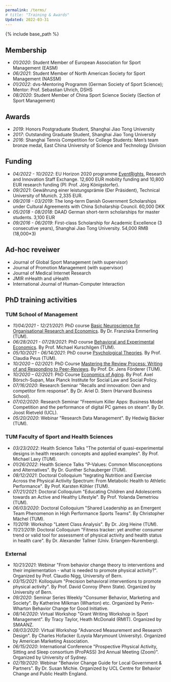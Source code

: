 ```yaml
---
permalink: /terms/
# title: "Training & Awards"
Updated: 2022-03-31
---
```


{% include base_path %}

## Membership

* _01/2020_: Student Member of European Association for Sport Management (EASM)
* _06/2021_: Student Member of North American Society for Sport Management (NASSM)
* _01/2022_: dvs-Mentoring Programm (German Society of Sport Science); Mentor: Prof. Sebastian Uhrich, DSHS
* _08/2020_:	Student Member of China Sport Science Society (Section of Sport Management)


## Awards
* _2019_: Honors Postgraduate Student, Shanghai Jiao Tong University
* _2017_: Outstanding Graduate Student, Shanghai Jiao Tong University
* _2016_:	Shanghai Tennis Competition for College Students: Men’s team bronze medal, East China University of Science and Technology Division

## Funding
* _04/2022 - 10/2022_: EU Horizon 2020 programme [EventRights](http://eventrights.net/), Research and Innovation Staff Exchange. 12,600 EUR mobility funding and 10,800 EUR research funding (PI: Prof. Jörg Königstorfer).
* _09/2021_: Gewährung einer leistungsprämie (Der Präsident), Technical University of Munich. 2,335 EUR.
* _09/2018 - 03/2019_: The long-term Danish Government Scholarships under Cultural Agreements with China Scholarship Council. 60,000 DKK
* _05/2018 - 08/2018_: DAAD German short-term scholarships for master students. 3,100 EUR
* _09/2016 - 06/2019_:	First-class Scholarship for Academic Excellence (3 consecutive years), Shanghai Jiao Tong University. 54,000 RMB (18,000*3)

## Ad-hoc reveiwer
* Journal of Global Sport Management (with supervisor)
* Journal of Promotion Management (with supervisor)
* Journal of Medical Internet Research
* JMIR mHealth and uHealth
* International Journal of Human-Computer Interaction

## PhD training activities

### TUM School of Management
* _11/04/2021 - 12/21/2021_: PhD course [Basic Neuroscience for Organisational Research and Economics](https://www.wi.tum.de/wp-content/uploads/2016/09/Syllabus_basicNS2021.pdf). By Dr. Franziska Emmerling (TUM).
* _06/28/2021 - 07/29/2021_: PhD course [Behavioral and Experimental Economics](https://www.wi.tum.de/wp-content/uploads/2016/09/Syllabus_BehavExpEcon_210329.pdf). By Prof. Michael Kurschilgen (TUM).
* _05/10/2021 - 06/14/2021_: PhD course [Psychological Theories](https://www.wi.tum.de/wp-content/uploads/2016/09/Syllabus_Psychological-Theories_Fall2021.pdf). By Prof. Claudia Peus (TUM).
* _10/2020 – 02/2021_: PhD Course [Mastering the Review Process: Writing of and Responding to Peer-Reviews](https://www.wi.tum.de/wp-content/uploads/2016/09/Syllabus_Mastering-the-Review-Process_update.pdf). By Prof. Dr. Jens Förderer (TUM).
* _10/2020 – 02/2021_: PhD Course [Economics of Aging](https://www.wi.tum.de/wp-content/uploads/2016/09/Syllabus_Economics_of_Aging.pdf). By Prof. Axel Börsch-Supan, Max Planck Institute for Social Law and Social Policy.
* _07/16/2020_: Research Seminar "Recalls and innovation: Own and competitor firm response". By Dr. Ariel D. Stern (Harvard Business School).
* _07/02/2020_: Research Seminar "Freemium Killer Apps: Business Model Competition and the performance of digital PC games on steam". By Dr. Joost Rietveld (UCL).
* _05/20/2020_: Webinar "Research Data Management". By Hedwig Bäcker (TUM).


### TUM Faculty of Sport and Health Sciences
* _03/23/2022_: Health Science Talks "The potential of quasi-experimental designs in health research: concepts and applied examples". By Prof. Michael Laxy  (TUM).
* _01/26/2022_: Health Science Talks "P-Values: Common Misconceptions and Alternatives". By Dr. Gunther Schauberger (TUM).
* _08/12/2021_: Doctoral Colloquium "tegrating Nutrition and Exercise Across the Physical Activity Spectrum: From Metabolic Health to Athletic Performance". By Prof. Karsten Köhler (TUM).
* _07/21/2021_: Doctoral Colloquium "Educating Children and Adolescents towards an Active and Healthy Lifestyle". By Prof. Yolanda Demetriou (TUM).
* _06/03/2020_: Doctoral Colloquium "Shared Leadership as an Emergent Team Phenomenon in High Performance Sports Teams". By Christopher Mächel (TUM).
* _11/2019_:	Workshop "Latent Class Analysis". By Dr. Jörg Heine (TUM).
* _11/21/2019_: Doctoral Colloquium "Fitness tracker: yet another consumer trend or valid tool for assessment of physical activity and health status in health care". By Dr. Alexander Tallner (Univ. Erlangen–Nuremberg).

### External
* _10/21/2021_: Webinar "From behavior change theory to interventions and their implementation - what is needed to promote physical activity?". Organized by Prof. Claudio Nigg, University of Bern.
* _03/15/2021_: Kolloquium "Precision behavioral interventions to promote physical activity". By Prof. David Conroy (Penn State). Organized by University of Bern.
* _09/2020_: Seminar Series Weekly "Consumer Behavior, Marketing and Society". By Katherine Milkman (Wharton) etc. Organized by Penn-Wharton Behavior Change for Good Initiative.
* _08/14/2020_: Virtual Workshop "Grant Writing Workshop in Sport Management". By Tracy Taylor, Heath McDonald (RMIT). Organized by SMAANZ.
* _08/03/2020_: Virtual Workshop "Advanced Measurement and Research Design". By Charles Hofacker (Loyola Marymount University). Organized by American Marketing Association.
* _06/15/2020_: International Conference "Prospective Physical Activity, Sitting and Sleep consortium (ProPASS) 3rd Annual Meeting (Zoom)". Organized by University of Sydney.
* _02/19/2020_: Webinar "Behavior Change Guide for Local Government & Partners". By Dr. Susan Michie. Organized by UCL Centre for Behavior Change and Public Health England.

